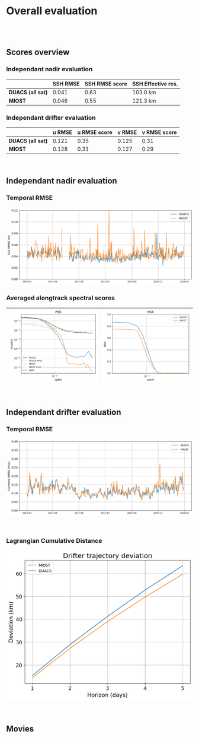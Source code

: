 # Overall evaluation

<br>
 

<br>

##  Scores overview 
  
### Independant nadir evaluation

|               | SSH RMSE | SSH RMSE score | SSH Effective res. | 
|---------------|------|------------|----------------|
|**DUACS (all sat)**|0.041 |0.63        |103.0 km        |
|**MIOST**          |0.046 |0.55        |121.3 km        |


### Independant drifter evaluation

|               | u RMSE | u RMSE score | v RMSE | v RMSE score |  
|---------------|--------|--------------|--------|--------------|
|**DUACS (all sat)**| 0.121  | 0.35         | 0.125  | 0.31         | 
|**MIOST**          | 0.128  | 0.31         | 0.127  | 0.29         |

 



<br>

##  Independant nadir evaluation

### Temporal RMSE
 

![temporal_rmse_comparison](../_static/temporal_rmse_comparison.png)  


###  Averaged  alongtrack spectral scores


|![temporal_rmse_comparison](../_static/psd_average_comparison.png) |  ![temporal_rmse_comparison](../_static/nsr_average_comparison.png)|
| -- | -- |

<br>

## Independant drifter evaluation


### Temporal RMSE
 
![temporal_rmse_uv_comparison](../_static/temporal_rmse_uv_comparison.png)  

<br>

###  Lagrangian Cumulative Distance


![deviation_horizon_allbasins](../_static/deviation_horizon_allbasins.png)  

<br>

## Movies 

<br>
 